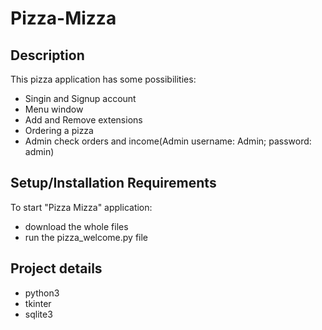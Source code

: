 # Pizza-Mizza
## Description
This pizza application has some possibilities:
* Singin and Signup account
* Menu window
* Add and Remove extensions
* Ordering a pizza
* Admin check orders and income(Admin username: Admin; password: admin) 

## Setup/Installation Requirements
To start "Pizza Mizza" application:
* download the whole files
* run the pizza_welcome.py file

## Project details
* python3
* tkinter
* sqlite3
